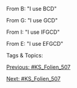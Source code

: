 
From B: "I use BCD"
From G: "I use GCD"
From I: "I use IFGCD"
From E: "I use EFGCD"

   Tags & Topics:
   

[Previous: #KS_Folien_507](KS_Folien_507.md)

[Next: #KS_Folien_507](KS_Folien_507.md)